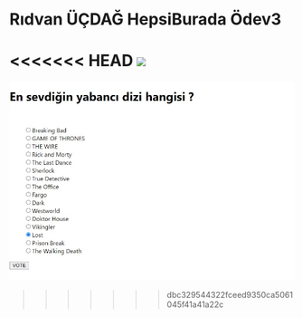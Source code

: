 # Rıdvan ÜÇDAĞ HepsiBurada Ödev3

<<<<<<< HEAD
![](client/src/yabancıdizi.jpg)
=======
![](src/yabancıdizi.jpg)

>>>>>>> dbc329544322fceed9350ca5061045f41a41a22c
